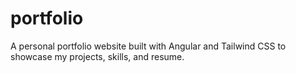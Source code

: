 # portfolio
A personal portfolio website built with Angular and Tailwind CSS to showcase my projects, skills, and resume.
